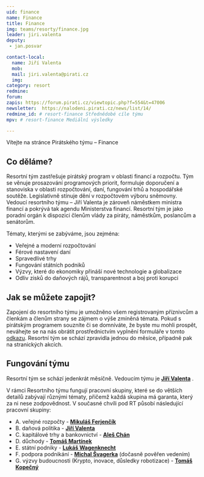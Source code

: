 ```yaml
---
uid: finance
name: Finance
title: Finance
img: teams/resorty/finance.jpg
leader: jiri.valenta
deputy:
 - jan.posvar

contact-local:
  name: Jiří Valenta
  mob: 
  mail: jiri.valenta@pirati.cz
  img: 
category: resort
redmine: 
forum: 
zapis: https://forum.pirati.cz/viewtopic.php?f=554&t=47006
newsletter:  https://nalodeni.pirati.cz/news/list/14/
redmine_id: # resort-finance Střednědobé cíle týmu
mpv: # resort-finance Mediální výsledky

---
```


Vítejte na stránce Pirátského týmu – Finance

Co děláme?
----------

Resortní tým zastřešuje pirátský program v oblasti financí a rozpočtu. Tým se věnuje prosazování programových priorit, formuluje doporučení a stanoviska v oblasti rozpočtování, daní, fungování trhů a hospodářské soutěže. Legislativně stínuje dění v rozpočtovém výboru sněmovny. Vedoucí resortního týmu – Jiří Valenta je zároveň náměstkem ministra financí a pokrývá tak agendu Ministerstva financí. Resortní tým je jako poradní orgán k dispozici členům vlády za piráty, náměstkům, poslancům a senátorům.

Tématy, kterými se zabýváme, jsou zejména:

* Veřejné a moderní rozpočtování
* Férové nastavení daní
* Spravedlivé trhy
* Fungování státních podniků
* Výzvy, které do ekonomiky přináší nové technologie a globalizace
* Odliv zisků do daňových rájů, transparentnost a boj proti korupci
                        	

Jak se můžete zapojit?
----------------------

Zapojení do resortního týmu je umožněno všem registrovaným příznivcům a členkám a členům strany se zájmem o výše zmíněná témata. Pokud s pirátským programem souzníte či se domníváte, že byste mu mohli prospět, neváhejte se na nás obrátit prostřednictvím vyplnění formuláře v tomto [odkazu](https://nalodeni.pirati.cz/). Resortní tým se schází zpravidla jednou do měsíce, případně pak na stranických akcích.


Fungování týmu
---------------

Resortní tým se schází jedenkrát měsíčně. Vedoucím týmu je **[Jiří Valenta](/lide/jiri-valenta)** .

V rámci Resortního týmu fungují pracovní skupiny, které se do větších detailů zabývají různými tématy, přičemž každá skupina má garanta, který za ni nese zodpovědnost. V současné chvíli pod RT působí následující pracovní skupiny:

- A. veřejné rozpočty - **[Mikuláš Ferjenčík](/lide/mikulas-ferjencik)** 
- B. daňová politika - **[Jiří Valenta](/lide/jiri-valenta)** 
- C. kapitálové trhy a bankovnictví - **[Aleš Chán](/lide/ales-chan)**
- D. důchody -  **[Tomáš Martínek](/lide/tomas-martinek)**
- E. státní podniky - **[Lukáš Wagenknecht](/lide/lukas-wagenknecht)**
- F. podpora podnikání - **[Michal Švagerka](/lide/michal_svagerka)**  (dočasně pověřen vedením)
- G. výzvy budoucnosti (Krypto, inovace, důsledky robotizace) - **[Tomáš Kopečný](/lide/tomas-kopecny)** 
